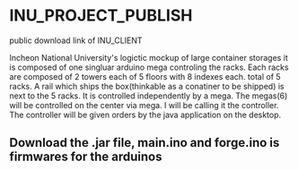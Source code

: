 # INU_PROJECT_PUBLISH
public download link of INU_CLIENT



Incheon National University's logictic mockup of large container storages it is composed of one singluar arduino mega controling the racks. Each racks are composed of 2 towers each of 5 floors with 8 indexes each. total of 5 racks. A rail which ships the box(thinkable as a conatiner to be shipped) is next to the 5 racks. It is controlled independently by a mega. The megas(6) will be controlled on the center via mega. I will be calling it the controller. The controller will be given orders by the java application on the desktop.

## Download the .jar file, main.ino and forge.ino is firmwares for the arduinos
